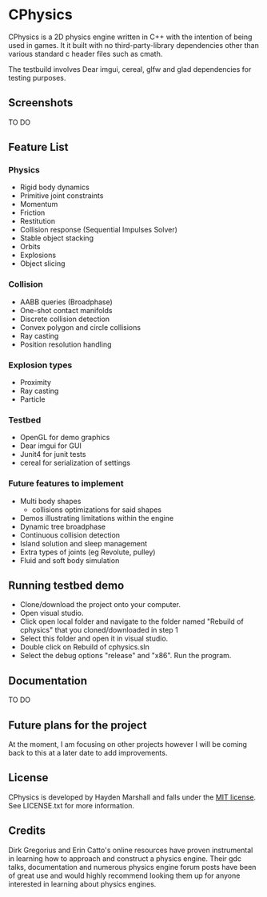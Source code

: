 # CPhysics

CPhysics is a 2D physics engine written in C++ with the intention of being used in games. It it built with no third-party-library dependencies other than various standard c header files such as cmath.

The testbuild involves Dear imgui, cereal, glfw and glad dependencies for testing purposes.

## Screenshots
TO DO

## Feature List
### Physics
- Rigid body dynamics
- Primitive joint constraints
- Momentum
- Friction
- Restitution
- Collision response (Sequential Impulses Solver)
- Stable object stacking
- Orbits
- Explosions
- Object slicing

### Collision
- AABB queries (Broadphase)
- One-shot contact manifolds
- Discrete collision detection
- Convex polygon and circle collisions
- Ray casting
- Position resolution handling

### Explosion types
- Proximity
- Ray casting
- Particle

### Testbed
- OpenGL for demo graphics
- Dear imgui for GUI
- Junit4 for junit tests
- cereal for serialization of settings

### Future features to implement
- Multi body shapes
    - collisions optimizations for said shapes
- Demos illustrating limitations within the engine
- Dynamic tree broadphase
- Continuous collision detection
- Island solution and sleep management
- Extra types of joints (eg Revolute, pulley)
- Fluid and soft body simulation

## Running testbed demo
- Clone/download the project onto your computer.
- Open visual studio.
- Click open local folder and navigate to the folder named "Rebuild of cphysics" that you cloned/downloaded in step 1
- Select this folder and open it in visual studio.
- Double click on Rebuild of cphysics.sln
- Select the debug options "release" and "x86". Run the program.

## Documentation
TO DO

## Future plans for the project
At the moment, I am focusing on other projects however I will be coming back to this at a later date to add improvements.

## License
CPhysics is developed by Hayden Marshall and falls under the [MIT license](https://en.wikipedia.org/wiki/MIT_License). See LICENSE.txt for more information.

## Credits
Dirk Gregorius and Erin Catto's online resources have proven instrumental in learning how to approach and construct a physics engine. Their gdc talks, documentation and numerous physics engine forum posts have been of great use and would highly recommend looking them up for anyone interested in learning about physics engines.
